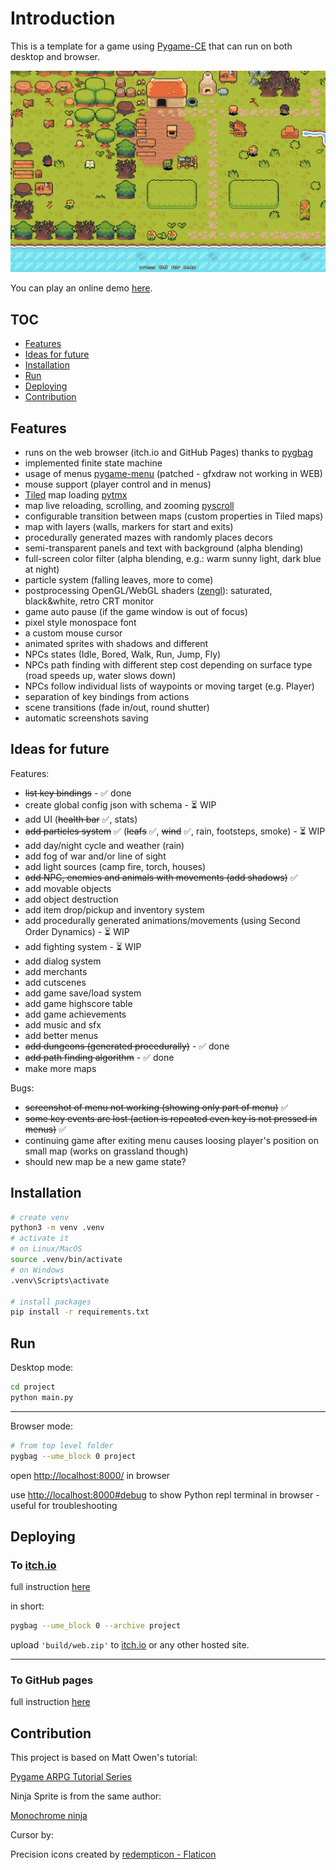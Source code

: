 # Introduction

This is a template for a game using [Pygame-CE](https://pyga.me/) that can run on both desktop and browser.

![screenshot](./screenshots/screenshot_gameplay.png)

You can play an online demo [here](https://hubertrex.github.io/pygame-ce-web-boilerplate/NinjaAdventure).

## TOC

* [Features](#features)
* [Ideas for future](#ideas-for-future)
* [Installation](#installation)
* [Run](#run)
* [Deploying](#deploying)
* [Contribution](#contribution)

## Features

* runs on the web browser (itch.io and GitHub Pages) thanks to [pygbag](https://pygame-web.github.io/)
* implemented finite state machine
* usage of menus [pygame-menu](https://github.com/ppizarror/pygame-menu) (patched - gfxdraw not working in WEB)
* mouse support (player control and in menus)
* [Tiled](https://www.mapeditor.org/) map loading [pytmx](https://github.com/bitcraft/pytmx)
* map live reloading, scrolling, and zooming [pyscroll](https://github.com/bitcraft/pyscroll)
* configurable transition between maps (custom properties in Tiled maps)
* map with layers (walls, markers for start and exits)
* procedurally generated mazes with randomly places decors
* semi-transparent panels and text with background (alpha blending)
* full-screen color filter (alpha blending, e.g.: warm sunny light, dark blue at night)
* particle system (falling leaves, more to come)
* postprocessing OpenGL/WebGL shaders ([zengl](https://github.com/szabolcsdombi/zengl)): saturated, black&white, retro CRT monitor
* game auto pause (if the game window is out of focus)
* pixel style monospace font
* a custom mouse cursor
* animated sprites with shadows and different
* NPCs states (Idle, Bored, Walk, Run, Jump, Fly)
* NPCs path finding with different step cost depending on surface type (road speeds up, water slows down)
* NPCs follow individual lists of waypoints or moving target (e.g. Player)
* separation of key bindings from actions
* scene transitions (fade in/out, round shutter)
* automatic screenshots saving

## Ideas for future

Features:

* ~~list key bindings~~ - ✅ done
* create global config json with schema - ⏳ WIP
* add UI (~~health bar~~ ✅, stats)
* ~~add particles system~~ ✅ (~~leafs~~ ✅, ~~wind~~ ✅, rain, footsteps, smoke) - ⏳ WIP
* add day/night cycle and weather (rain)
* add fog of war and/or line of sight
* add light sources (camp fire, torch, houses)
* ~~add NPC, enemies and animals with movements (add shadows)~~ ✅
* add movable objects
* add object destruction
* add item drop/pickup and inventory system
* add procedurally generated animations/movements (using Second Order Dynamics) - ⏳ WIP
* add fighting system - ⏳ WIP
* add dialog system
* add merchants
* add cutscenes
* add game save/load system
* add game highscore table
* add game achievements
* add music and sfx
* add better menus
* ~~add dungeons (generated procedurally)~~ - ✅ done
* ~~add path finding algorithm~~ - ✅ done
* make more maps

Bugs:

* ~~screenshot of menu not working (showing only part of menu)~~ ✅
* ~~some key events are lost (action is repeated even key is not pressed in menus)~~ ✅
* continuing game after exiting menu causes loosing player's position on small map (works on grassland though)
* should new map be a new game state?

## Installation

```bash
# create venv
python3 -m venv .venv
# activate it
# on Linux/MacOS
source .venv/bin/activate
# on Windows
.venv\Scripts\activate

# install packages
pip install -r requirements.txt
```

## Run

Desktop mode:

```bash
cd project
python main.py
```

***

Browser mode:

```bash
# from top level folder
pygbag --ume_block 0 project
```

open [http://localhost:8000/](http://localhost:8000/) in browser

use [http://localhost:8000#debug](http://localhost:8000/debug) to show Python repl terminal in browser - useful for troubleshooting

## Deploying

### To [itch.io](https://itch.io/)

full instruction [here](https://pygame-web.github.io/wiki/pygbag/itch.io/)

in short:

```bash
pygbag --ume_block 0 --archive project
```

upload `'build/web.zip'` to [itch.io](https://itch.io/) or any other hosted site.

***

### To GitHub pages

full instruction [here](https://pygame-web.github.io/wiki/pygbag/github.io/)


## Contribution

This project is based on Matt Owen's tutorial:

[Pygame ARPG Tutorial Series](https://www.youtube.com/watch?v=a1NIscbsmKo&list=PLLdd2IQ6qKU7OAOpVdaK304D_BGSOw3iW&pp=iAQB)

Ninja Sprite is from the same author:

[Monochrome ninja](https://mowen88.itch.io/monochrome-ninja)

Cursor by:

Precision icons created by [redempticon - Flaticon](https://www.flaticon.com/free-icons/precision)
